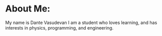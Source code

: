 # About Me:

My name is Dante Vasudevan
I am a student who loves learning, and has interests in physics, programming, and engineering.
